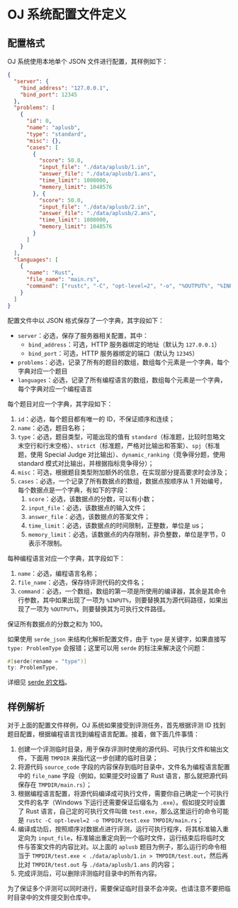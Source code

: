 # OJ 系统配置文件定义

## 配置格式

OJ 系统使用本地单个 JSON 文件进行配置，其样例如下：

```json
{
  "server": {
    "bind_address": "127.0.0.1",
    "bind_port": 12345
  },
  "problems": [
    {
      "id": 0,
      "name": "aplusb",
      "type": "standard",
      "misc": {},
      "cases": [
        {
          "score": 50.0,
          "input_file": "./data/aplusb/1.in",
          "answer_file": "./data/aplusb/1.ans",
          "time_limit": 1000000,
          "memory_limit": 1048576
        }, {
          "score": 50.0,
          "input_file": "./data/aplusb/2.in",
          "answer_file": "./data/aplusb/2.ans",
          "time_limit": 1000000,
          "memory_limit": 1048576
        }
      ]
    }
  ],
  "languages": [
    {
      "name": "Rust",
      "file_name": "main.rs",
      "command": ["rustc", "-C", "opt-level=2", "-o", "%OUTPUT%", "%INPUT%"]
    }
  ]
}
```

配置文件中以 JSON 格式保存了一个字典，其字段如下：

* `server`：必选，保存了服务器相关配置，其中：
    * `bind_address`：可选，HTTP 服务器绑定的地址（默认为 `127.0.0.1`）
    * `bind_port`：可选，HTTP 服务器绑定的端口（默认为 `12345`）
* `problems`：必选，记录了所有的题目的数组，数组每个元素是一个字典，每个字典对应一个题目
* `languages`：必选，记录了所有编程语言的数组，数组每个元素是一个字典，每个字典对应一个编程语言

每个题目对应一个字典，其字段如下：

1. `id`：必选，每个题目都有唯一的 ID，不保证顺序和连续；
2. `name`：必选，题目名称；
3. `type`：必选，题目类型，可能出现的值有 `standard`（标准题，比较时忽略文末空行和行末空格）、`strict`（标准题，严格对比输出和答案）、`spj`（标准题，使用 Special Judge 对比输出）、`dynamic_ranking`（竞争得分题，使用 standard 模式对比输出，并根据指标竞争得分）；
4. `misc`：可选，根据题目类型附加额外的信息，在实现部分提高要求时会涉及；
5. `cases`：必选，一个记录了所有数据点的数组，数据点按顺序从 1 开始编号，每个数据点是一个字典，有如下的字段：
    1. `score`：必选，该数据点的分数，可以有小数；
    2. `input_file`：必选，该数据点的输入文件；
    3. `answer_file`：必选，该数据点的答案文件；
    4. `time_limit`：必选，该数据点的时间限制，正整数，单位是 us；
    5. `memory_limit`：必选，该数据点的内存限制，非负整数，单位是字节，0 表示不限制。

每种编程语言对应一个字典，其字段如下：

1. `name`：必选，编程语言名称；
2. `file_name`：必选，保存待评测代码的文件名；
3. `command`：必选，一个数组，数组的第一项是所使用的编译器，其余是其命令行参数，其中如果出现了一项为 `%INPUT%`，则要替换其为源代码路径，如果出现了一项为 `%OUTPUT%`，则要替换其为可执行文件路径。

保证所有数据点的分数之和为 100。

如果使用 `serde_json` 来结构化解析配置文件，由于 `type` 是关键字，如果直接写 `type: ProblemType` 会报错；这里可以用 `serde` 的标注来解决这个问题：

```rust
#[serde(rename = "type")]
ty: ProblemType,
```

详细见 [serde 的文档](https://serde.rs/attributes.html)。

## 样例解析

对于上面的配置文件样例，OJ 系统如果接受到评测任务，首先根据评测 ID 找到题目配置，根据编程语言找到编程语言配置。接着，做下面几件事情：

1. 创建一个评测临时目录，用于保存评测时使用的源代码、可执行文件和输出文件，下面用 `TMPDIR` 来指代这一步创建的临时目录；
2. 将源代码 `source_code` 字段的内容保存到临时目录中，文件名为编程语言配置中的 `file_name` 字段（例如，如果提交时设置了 Rust 语言，那么就把源代码保存在 `TMPDIR/main.rs`）；
3. 根据编程语言配置，将源代码编译成可执行文件，需要你自己确定一个可执行文件的名字（Windows 下运行还需要保证后缀名为 `.exe`）。假如提交时设置了 Rust 语言，自己定的可执行文件叫做 `test.exe`，那么这里运行的命令可能是 `rustc -C opt-level=2 -o TMPDIR/test.exe TMPDIR/main.rs`；
4. 编译成功后，按照顺序对数据点进行评测，运行可执行程序，将其标准输入重定向为 `input_file`，标准输出重定向到一个临时文件，运行结束后将临时文件与答案文件的内容比对。以上面的 `aplusb` 题目为例子，那么运行的命令相当于 `TMPDIR/test.exe < ./data/aplusb/1.in > TMPDIR/test.out`，然后再比对 `TMPDIR/test.out` 与 `./data/aplusb/1.ans` 的内容；
5. 完成评测后，可以删除评测临时目录中的所有内容。

为了保证多个评测可以同时进行，需要保证临时目录不会冲突。也请注意不要把临时目录中的文件提交到仓库中。
